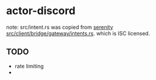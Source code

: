 # actor-discord

note: src/intent.rs was copied from [serenity](https://github.com/serenity-rs/serenity) [src/client/bridge/gateway/intents.rs](https://github.com/serenity-rs/serenity/blob/4c53b48534010c65810da2932d71d889b8bab0b2/src/client/bridge/gateway/intents.rs). which is ISC licensed.

## TODO
- rate limiting
- 
